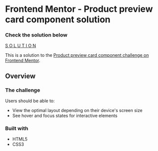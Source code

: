 # Frontend Mentor - Product preview card component solution

### Check the solution below
[S O L U T I O N](https://almeidatl.github.io/product-preview-card/)

This is a solution to the [Product preview card component challenge on Frontend Mentor](https://www.frontendmentor.io/challenges/product-preview-card-component-GO7UmttRfa).


## Overview

### The challenge

Users should be able to:

- View the optimal layout depending on their device's screen size
- See hover and focus states for interactive elements

### Built with

- HTML5
- CSS3


